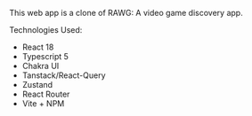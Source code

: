 This web app is a clone of RAWG: A video game discovery app.

Technologies Used:

- React 18
- Typescript 5
- Chakra UI
- Tanstack/React-Query
- Zustand
- React Router
- Vite + NPM
